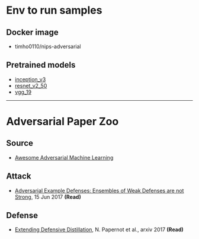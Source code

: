 # Env to run samples
## Docker image
- timho0110/nips-adversarial

## Pretrained models
- [inception_v3](http://download.tensorflow.org/models/inception_v3_2016_08_28.tar.gz)
- [resnet_v2_50](http://download.tensorflow.org/models/resnet_v2_50_2017_04_14.tar.gz)
- [vgg_19](http://download.tensorflow.org/models/vgg_19_2016_08_28.tar.gz)

--------------------------------------

# Adversarial Paper Zoo

## Source
 - [Awesome Adversarial Machine Learning](https://github.com/yenchenlin/awesome-adversarial-machine-learning#awesome-adversarial-machine-learning-)

## Attack
 - [Adversarial Example Defenses: Ensembles of Weak Defenses are not Strong](https://arxiv.org/pdf/1706.04701), 15 Jun 2017 **(Read)**

## Defense
 - [Extending Defensive Distillation](https://arxiv.org/pdf/1705.05264), N. Papernot et al., arxiv 2017 **(Read)**
 